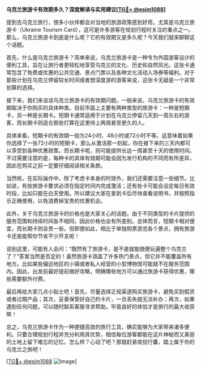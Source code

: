 **乌克兰旅游卡有效期多久？深度解读与实用建议[[TG💪+ @esim1088](https://t.me/s/esim1088)]**

提到去乌克兰旅行，很多小伙伴都会对当地的旅游政策感到好奇。尤其是乌克兰旅游卡（Ukraine Tourism Card），这可是许多游客在规划行程时关注的重点之一。那么，乌克兰旅游卡到底是什么呢？它的有效期又是多久呢？今天我们就来聊聊这个话题。

首先，什么是乌克兰旅游卡？简单来说，乌克兰旅游卡是一种专为外国游客设计的便利工具，旨在让旅行者更轻松地享受乌克兰的文化、历史和自然风光。这张卡通常包含了免费或优惠的公共交通、景点门票以及各种文化活动入场券等福利。对于那些计划在乌克兰停留较长时间或者想深度游的游客来说，这张卡无疑是一个非常划算的选择。

接下来，我们来谈谈乌克兰旅游卡的有效期问题。一般来说，乌克兰旅游卡的有效期取决于你购买的具体种类。目前市面上主要有两种类型的旅游卡：一种是短期卡，另一种是长期卡。短期卡通常适用于计划在乌克兰停留几天到一周左右的游客，而长期卡则适合那些打算在这里待上两周甚至更久的人。

具体来看，短期卡的有效期一般为24小时、48小时或72小时不等。这意味着如果你选择了一张72小时的短期卡，那么从激活那一刻起，你在接下来的三天内都可以享受到各种优惠政策。而长期卡呢，则可能提供长达一周甚至十天的使用时间。不过需要注意的是，每种卡的具体有效期可能会因为发行机构的不同而有所差异，因此在购买之前一定要仔细阅读相关条款。

当然啦，在实际操作中，除了考虑卡本身的时效外，我们还需要注意一些细节。比如说，有些旅游卡要求必须在指定时间内完成激活；还有些卡可能会设定每日有效时段，比如只能在白天使用。所以建议大家在拿到卡后尽快查看说明书，并按照指示正确使用，以免浪费掉宝贵的优惠机会。

此外，关于乌克兰旅游卡的价格也是大家关心的话题。由于不同类型的卡片提供的服务范围和持续时间各不相同，因此价格也会有所差别。总体而言，短期卡相对便宜，而长期卡则会贵一些。但即便如此，相比于单独购票游览各个景点，拥有旅游卡还是能帮你节省不少开支呢！

说到这里，可能有人会问：“既然有了旅游卡，是不是就能随便玩遍整个乌克兰了？”答案当然是否定的！虽然旅游卡涵盖了许多热门景点，但它并不能覆盖所有地方。比如某些偏远地区的小镇或者私人经营的小型博物馆可能就不在服务范围内。因此，出发前最好提前做好攻略，明确哪些地方可以通过旅游卡获得优惠，哪些需要额外付费。

最后再给大家几点小贴士吧！首先，尽量选择正规渠道购买旅游卡，避免买到假货或者过期产品；其次，妥善保管好自己的卡片，一旦丢失就无法补办；再次，如果遇到任何问题，可以随时联系客服寻求帮助。毕竟良好的体验才是旅行的最大收获嘛！

总之，乌克兰旅游卡作为一种便捷高效的旅行工具，确实能够为大家带来诸多便利。只要合理规划行程并充分利用其优势，相信每位游客都能在这片神秘而又美丽的土地上留下难忘的记忆。怎么样？心动了吧？那就赶紧收拾行囊，踏上属于你的乌克兰之旅吧！

[[TG💪+ @esim1088](https://t.me/s/esim1088) ![Image](https://i.postimg.cc/4NQfJmqS/Snipaste-2025-05-13-00-14-12.png)]